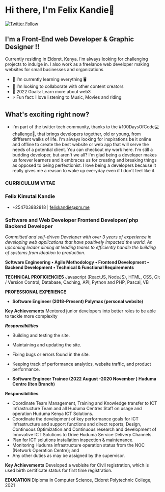 # Hi there, I'm Felix Kandie👋 
[![Twitter Follow](https://img.shields.io/twitter/follow/felixkandie_?color=1DA1F2&logo=twitter&style=for-the-badge)](https://twitter.com/intent/follow?original_referer=https%3A%2F%2Fgithub.com%2Ffelixkandie_&screen_name=felixkandie_)


## I'm a Front-End web Developer & Graphic Designer !!
Currently residing in Eldoret, Kenya. I'm always looking for challenging projects to indulge in. I also work as a freelance web developer making websites for small businesses and organizations.

- 🌱 I’m currently learning everything 🖥️ 
- 👯 I’m looking to collaborate with other content creators
- 🥅 2022 Goals: Learn more about web3
- ⚡ Fun fact: I love listening to Music, Movies and riding
## What's exciting right now?
- I'm part of the twitter tech community, thanks to the #100DaysOfCode💻 challenge🤼, that brings developers together, old or young, from diffferent walks of life. I'm always looking for inspirations be it online and offline to create 
the best website or web app that will serve the needs of a potential client. You can checkout my work here. I'm still a budding developer, but aren't we all? I'm glad being a developer makes us forever learners and it embraces us for creating and breaking things as opposed to being perfectionist. I love being a developers because it really gives me a reason to wake up everyday even if I don't feel like it.



### CURRICULUM VITAE
### Felix Kimutai Kandie
- +254703882818 | felixkandie@pm.me 

### Software and Web Developer Frontend Developer/ php Backend Developer 

_Committed and self-driven Developer with over 3 years of experience in developing web applications that have positively impacted the world. An upcoming leader aiming at leading teams to efficiently handle the building of systems from ideation to production._ 

**Software Engineering  • Agile Methodology • Frontend Development • Backend Development • Technical & Functional Requirements**

**TECHNICAL PROFICIENCIES**
Javascript (ReactJS, NodeJS), HTML, CSS, Git / Version Control, Database, Caching, API, Python and PHP, Pascal, VB

**PROFESSIONAL EXPERIENCE**

- **Software Engineer (2018-Present)         		Polymax (personal website)**


**Key Achievements**
Mentored junior developers into better roles to be able to tackle more complexity

***Responsibilities***
- Building and testing the site. 
- Maintaining and updating the site. 
- Fixing bugs or errors found in the site. 
- Keeping track of performance analytics, website traffic, and product performance.


- **Software Engineer Trainee (2022 August -2020 November ) 		        Huduma Centre (Iten Branch)** 


**Responsibilities**
- Coordinate Team Management, Training and Knowledge transfer to ICT Infrastructure Team and all Huduma Centres Staff on usage and operation Huduma Kenya ICT Solutions.
- Coordinate the development of key performance goals for ICT Infrastructure and support functions and direct reports; Design, Continuous Optimization and Continuous research and development of Innovative ICT Solutions to Drive Huduma Service Delivery Channels.
- Plan for ICT solutions installation inspection & maintenance. 
- Monitoring Huduma infrastructure operation status from the NOC (Network Operation Centre); and
- Any other duties as may be assigned by the supervisor.



**Key Achievements**
Developed a webisite for Civil registration, which is used birth certificate status for first time registration. 

**EDUCATION**
Diploma in Computer Science, Eldoret Polytechnic College, 2021


